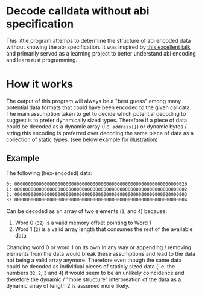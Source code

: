 # Decode calldata without abi specification
This little program attemps to determine the structure of abi encoded data without knowing the abi specification.
It was inspired by [this excellent talk](https://www.youtube.com/watch?v=RZytWxtKODg) and primarily served as a learning project to better understand abi encoding and learn rust programming.

# How it works
The output of this program will always be a "best guess" among many potential data formats that could have been encoded to the given calldata.
The main assumption taken to get to  decide which potential decoding to suggest is to prefer dynamically sized types.
Therefore if a piece of data could be decoded as a dynamic array (i.e. `address[]`) or dynamic bytes / string this encoding is preferred over decoding the same piece of data as a collection of static types. (see below example for illustration)

## Example
The following (hex-encoded) data:
```
0: 0000000000000000000000000000000000000000000000000000000000000020
1: 0000000000000000000000000000000000000000000000000000000000000002
2: 0000000000000000000000000000000000000000000000000000000000000003
3: 0000000000000000000000000000000000000000000000000000000000000004
```

Can be decoded as an array of two elements (`3`, and `4`) because:
1. Word 0 (`32`) is a valid memory offset pointing to Word 1 
2. Word 1 (`2`) is a valid array length that consumes the rest of the available data

Changing word 0 or word 1 on its own in any way or appending / removing elements from the data would break these assumptions and lead to the data not being a valid array anymore.
Therefore even though the same data could be decoded as individual pieces of staticly sized data (i.e. the numbers `32`, `2`, `3` and `4`) it would seem to be an unlikely coincidence and therefore the dynamic / "more structure" interpreation of the data as a dynamic array of length 2 is assumed more likely. 







